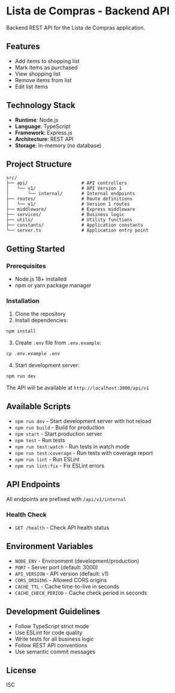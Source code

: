 # Lista de Compras - Backend API

Backend REST API for the Lista de Compras application.

## Features

- Add items to shopping list
- Mark items as purchased
- View shopping list
- Remove items from list
- Edit list items

## Technology Stack

- **Runtime**: Node.js
- **Language**: TypeScript
- **Framework**: Express.js
- **Architecture**: REST API
- **Storage**: In-memory (no database)

## Project Structure

```
src/
├── api/                    # API controllers
│   └── v1/                 # API Version 1
│       └── internal/       # Internal endpoints
├── routes/                 # Route definitions
│   └── v1/                 # Version 1 routes
├── middleware/             # Express middleware
├── services/               # Business logic
├── utils/                  # Utility functions
├── constants/              # Application constants
└── server.ts               # Application entry point
```

## Getting Started

### Prerequisites

- Node.js 18+ installed
- npm or yarn package manager

### Installation

1. Clone the repository
2. Install dependencies:

```bash
npm install
```

3. Create `.env` file from `.env.example`:

```bash
cp .env.example .env
```

4. Start development server:

```bash
npm run dev
```

The API will be available at `http://localhost:3000/api/v1`

## Available Scripts

- `npm run dev` - Start development server with hot reload
- `npm run build` - Build for production
- `npm start` - Start production server
- `npm test` - Run tests
- `npm run test:watch` - Run tests in watch mode
- `npm run test:coverage` - Run tests with coverage report
- `npm run lint` - Run ESLint
- `npm run lint:fix` - Fix ESLint errors

## API Endpoints

All endpoints are prefixed with `/api/v1/internal`

### Health Check

- `GET /health` - Check API health status

## Environment Variables

- `NODE_ENV` - Environment (development/production)
- `PORT` - Server port (default: 3000)
- `API_VERSION` - API version (default: v1)
- `CORS_ORIGINS` - Allowed CORS origins
- `CACHE_TTL` - Cache time-to-live in seconds
- `CACHE_CHECK_PERIOD` - Cache check period in seconds

## Development Guidelines

- Follow TypeScript strict mode
- Use ESLint for code quality
- Write tests for all business logic
- Follow REST API conventions
- Use semantic commit messages

## License

ISC